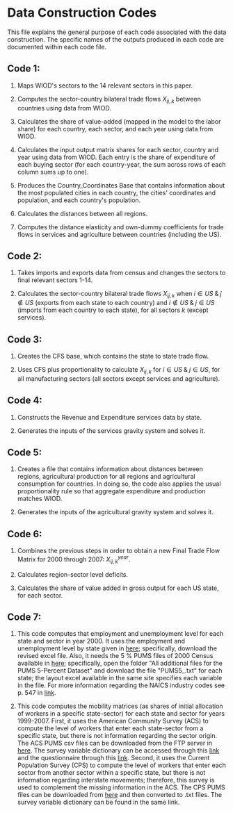 # Data Construction Codes

This file explains the general purpose of each code associated with the data construction. The specific names of the outputs produced in each code are documented within each code file. 

## Code 1:

1) Maps WIOD's sectors to the 14 relevant sectors in this paper.

2) Computes the sector-country bilateral trade flows $X_{ij,k}$ between countries using data from WIOD.

3) Calculates the share of value-added (mapped in the model to the labor share) for each country, each sector, and each year using data from WIOD. 

4) Calculates the input output matrix shares for each sector, country and year using data from WIOD. Each entry is the share of expenditure of each buying sector (for each country-year, the sum across rows of each column sums up to one). 

5) Produces the Country_Coordinates Base that contains information about the most populated cities in each country, the cities' coordinates and population, and each country's population.

6) Calculates the distances between all regions. 

7) Computes the distance elasticity and own-dummy coefficients for trade flows in services and agriculture between countries (including the US).


## Code 2:

1) Takes imports and exports data from census and changes the sectors to final relevant sectors 1-14.

2) Calculates the sector-country bilateral trade flows $X_{ij,k}$ when $i\in US\;  \&\;  j \notin US$ (exports from each state to each country) and $i\notin US\;  \&\;  j \in US$ (imports from each country to each state), for all sectors $k$ (except services).

## Code 3:

1) Creates the CFS base, which contains the state to state trade flow.

2) Uses CFS plus proportionality to calculate $X_{ij,k}$ for $i\in US\;  \&\;   j \in US$, for all manufacturing sectors (all sectors except services and agriculture).

## Code 4:

1) Constructs the Revenue and Expenditure services data by state.

2) Generates the inputs of the services gravity system and solves it.

## Code 5:

1) Creates a file that contains information about distances between regions, agricultural production for all regions and agricultural consumption for countries. In doing so, the code also applies the usual proportionality rule so that aggregate expenditure and production matches WIOD. 

2) Generates the inputs of the agricultural gravity system and solves it.

## Code 6:

1) Combines the previous steps in order to obtain a new Final Trade Flow Matrix for 2000 through 2007: $X_{ij,k}^{year}$.

2) Calculates region-sector level deficits. 

3) Calculates the share of value added in gross output for each US state, for each sector.

## Code 7:

1) This code computes that employment and unemployment level for each state and sector in year 2000. It uses the employment and unemployment level by state given in [here](https://www.census.gov/data/tables/2000/dec/phc-t-28.html); specifically, download the revised excel file. Also, it needs the 5 % PUMS files of 2000 Census available in [here](https://www.census.gov/data/datasets/2000/dec/microdata.html); specifically, open the folder "All additional files for the PUMS 5-Percent Dataset" and download the file "PUMS5_.txt" for each state; the layout excel available in the same site specifies each variable in the file. For more information regarding the NAICS industry codes see p. 547 in [link](https://www.census.gov/prod/cen2000/doc/pums.pdf). 

2) This code computes the mobility matrices (as shares of initial allocation of workers in a specific state-sector) for each state and sector for years 1999-2007. First, it uses the American Community Survey (ACS) to compute the level of workers that enter each state-sector from a specific state, but there is not information regarding the sector origin. The ACS PUMS csv files can be downloaded from the FTP server in [here](https://www.census.gov/programs-surveys/acs/microdata/access.html). The survey variable dictionary can be accessed through this [link](https://www2.census.gov/programs-surveys/acs/tech_docs/pums/data_dict/PUMSDataDict06.pdf) and the questionnaire through this [link](https://www2.census.gov/programs-surveys/acs/methodology/questionnaires/2020/quest20.pdf). Second, it uses the Current Population Survey (CPS) to compute the level of workers that enter each sector from another sector within a specific state, but there is not information regarding interstate movements; therefore, this survey is used to complement the missing information in the ACS. The CPS PUMS files can be downloaded from [here](https://www.census.gov/data/datasets/time-series/demo/cps/cps-basic.2000.html) and then converted to .txt files. The survey variable dictionary can be found in the same link. 

